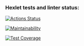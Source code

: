 ### Hexlet tests and linter status:
[![Actions Status](https://github.com/devbulygin/java-project-73/workflows/hexlet-check/badge.svg)](https://github.com/devbulygin/java-project-73/actions)

[![Maintainability](https://api.codeclimate.com/v1/badges/607ca1028cb07d832cf0/maintainability)](https://codeclimate.com/github/devbulygin/java-project-73/maintainability)

[![Test Coverage](https://api.codeclimate.com/v1/badges/607ca1028cb07d832cf0/test_coverage)](https://codeclimate.com/github/devbulygin/java-project-73/test_coverage)